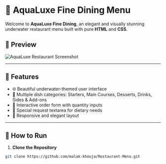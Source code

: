 # 🌊 AquaLuxe Fine Dining Menu

Welcome to **AquaLuxe Fine Dining**, an elegant and visually stunning underwater restaurant menu built with pure **HTML** and **CSS**.

## 📸 Preview

![AquaLuxe Restaurant Screenshot]([https://cdn.boatinternational.com/convert/bi_prd/bi/library_images/CRWiAYl0RJS1toiFjsG1_Underwater-restaurants-NIYAMA-Subsix.jpg/r%5Bwidth%5D=1920/CRWiAYl0RJS1toiFjsG1_Underwater-restaurants-NIYAMA-Subsix.webp](https://github.com/malak-khouja/Restaurant-Menu/blob/main/capture%20projet/menu-restaurant1.png?raw=true))

---

## 🧾 Features

- 🌐 Beautiful underwater-themed user interface
- 🐚 Multiple dish categories: Starters, Main Courses, Desserts, Drinks, Sides & Add-ons
- 🧮 Interactive order form with quantity inputs
- 📝 Special request textarea for dietary needs
- 📱 Responsive and elegant layout

---

## 🚀 How to Run

1. **Clone the Repository**

```bash
git clone https://github.com/malak-khouja/Restaurant-Menu.git
